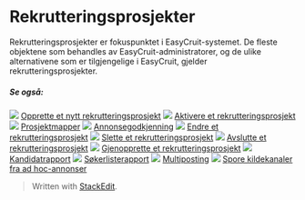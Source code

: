 # Rekrutteringsprosjekter

Rekrutteringsprosjekter er fokuspunktet i EasyCruit-systemet. De fleste objektene som behandles av EasyCruit-administratorer, og de ulike alternativene som er tilgjengelige i EasyCruit, gjelder rekrutteringsprosjekter.

##### Se også:

![](../Resources/Images/icon-document-link.png)  [Opprette et nytt rekrutteringsprosjekt](creating_a_new_vacancy.htm)
![](../Resources/Images/icon-document-link.png)  [Aktivere et rekrutteringsprosjekt](activating_a_vacancy.htm)
![](../Resources/Images/icon-document-link.png)  [Prosjektmapper](vacancy_folder.htm)
![](../Resources/Images/icon-document-link.png)  [Annonsegodkjenning](vacancy_approvals.htm)
![](../Resources/Images/icon-document-link.png)  [Endre et rekrutteringsprosjekt](editing_a_vacancy.htm)
![](../Resources/Images/icon-document-link.png)  [Slette et rekrutteringsprosjekt](deleting_a_vacancy.htm)
![](../Resources/Images/icon-document-link.png)  [Avslutte et rekrutteringsprosjekt](closing_a_vacancy.htm)
![](../Resources/Images/icon-document-link.png)  [Gjenopprette et rekrutteringsprosjekt](restoring_a_vacancy.htm)
![](../Resources/Images/icon-document-link.png)  [Kandidatrapport](candidate_report.htm)
![](../Resources/Images/icon-document-link.png)  [Søkerlisterapport](applicant_list_report.htm)
![](../Resources/Images/icon-document-link.png)  [Multiposting](multiposting.htm)
![](../Resources/Images/icon-document-link.png)  [Spore kildekanaler fra ad hoc-annonser](tracking_source_channels_from_ad_hoc_postings.htm)


> Written with [StackEdit](https://stackedit.io/).
<!--stackedit_data:
eyJoaXN0b3J5IjpbMjMzMDc3NTM1XX0=
-->